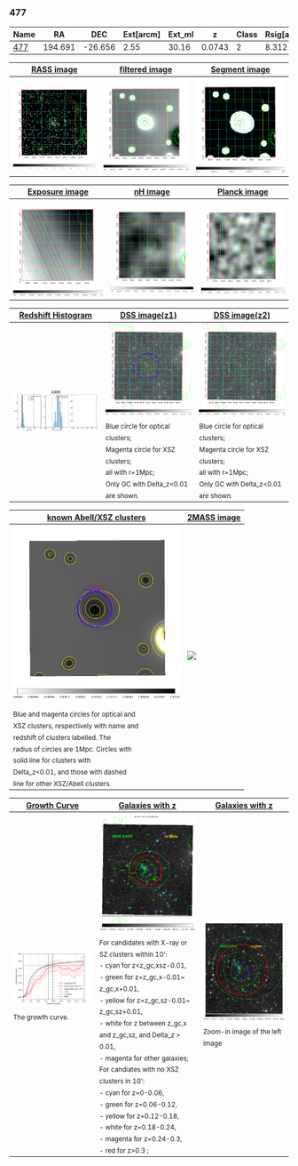 <div STYLE="page-break-after: always;"></div>

### 477

|Name          |RA          |DEC      | Ext[arcm] | Ext_ml | z    | Class| Rsig[arcmin] | CRsig[c/s] | CR500[c/s] | R500[Mpc] |L500[erg/s]|F500[erg/s/cm^2]| M500[Msun]|Tx[keV]|beta|GC(XSZ,Delta_z<0.01)| GC(OPT,Delta_z<0.01)|GC|alias|
|--------------|------------|------------|---|---|-----------|--------|------|------|----|----|----|----|----|----|----|----|----|----|---|
|[477](script/477.md)     | 194.691       | -26.656       | 2.55    | 30.16   | 0.0743 | 2   | 8.312 |0.220 |0.227 |0.831 |5.341e+43 |3.953e-12 |1.753e+14 |3.098 |2.049 |MCXC, |Wen, |MCXC, |k309|

|[RASS image](../image/477/477_img.pdf)|[filtered image](../image/477/477_fil.pdf)|[Segment image](../image/477/477_seg.pdf)|
|-------------------|--------------------|-------------------|
| <img src="../image/477/477_img.png" width="300">  | <img src="../image/477/477_fil.png" width="300">   | <img src="../image/477/477_seg.png" width="300">  |

|[Exposure image](../image/477/477_mex.pdf)| [nH image](../image/477/477_nh.pdf)| [Planck image](../image/477/477_p.pdf)|
|-------------------|--------------------|-------------------|
|<img src="../image/477/477_mex.png" width="300">   | <img src="../image/477/477_nh.png" width="300">    | <img src="../image/477/477_p.png" width="300"> |

|[Redshift Histogram](../image/477/477_zg.pdf) | [DSS image(z1)](../image/477/477_dss_z1.pdf)      |  [DSS image(z2)](../image/477/477_dss_z2.pdf)    |
|-------------------|--------------------|-------------------|
|<img src="../image/477/477_zg.png" width="300"> |<img src="../image/477/477_dss_z1.png" width="300"> <sub><br>Blue circle for optical clusters; <br>Magenta circle for XSZ clusters; <br>all with r=1Mpc; <br>Only GC with Delta_z<0.01 are shown. </sub>| <img src="../image/477/477_dss_z2.png" width="300"><sub><br>Blue circle for optical clusters; <br>Magenta circle for XSZ clusters; <br>all with r=1Mpc; <br>Only GC with Delta_z<0.01 are shown. </sub> |

|[known Abell/XSZ clusters](../image/477/477_m.pdf) | [2MASS image](../image/477/477_2mass.pdf)      |
|-------------------|-------------------|
|<img src=../image/477/477_m.png width="300"> <sub><br>Blue and magenta circles for optical and <br>XSZ clusters, respectively with name and <br>redshift of clusters labelled. The <br>radius of circles are 1Mpc. Circles with <br>solid line for clusters with <br>Delta_z<0.01, and those with dashed <br>line for other XSZ/Abell clusters.        </sub>|<img src="../image/477/477_2mass.png" width="300">  |

|[Growth Curve](../image/477/477_gca_all.png) |[Galaxies with z](../image/477/477_opt_ned.pdf) |[Galaxies with z](../image/477/477_opt_ned_zoom.pdf) |
|-------------------|-------------------|-------------------|
| <img src="../image/477/477_gca_all.png" width="300"> <sub><br>The growth curve.</sub>| <img src=../image/477/477_opt_ned.png width="300"> <br><sub> For candidates with X-ray or SZ clusters within 10': <br> - cyan for z<z_gc,xsz-0.01, <br> - green for z=z_gc,x-0.01~ z_gc,x+0.01, <br> - yellow for z=z_gc,sz-0.01~ z_gc,sz+0.01, <br> - white for z between z_gc,x and z_gc,sz, and Delta_z > 0.01, <br> - magenta for other galaxies; <br>For candiates with no XSZ clusters in 10': <br> - cyan for z=0-0.06, <br> - green for z=0.06-0.12, <br> - yellow for z=0.12-0.18, <br> - white for z=0.18-0.24, <br> - magenta for z=0.24-0.3, <br> - red for z>0.3 ;  </sub>|<img src=../image/477/477_opt_ned_zoom.png width="300">  <br><sub> Zoom-in image of the left image</sub>|




